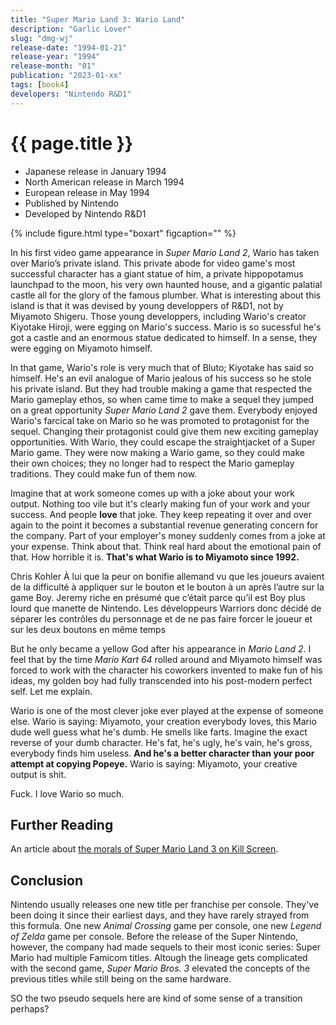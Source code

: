 ```yaml
---
title: "Super Mario Land 3: Wario Land"
description: "Garlic Lover"
slug: "dmg-wj"
release-date: "1994-01-21"
release-year: "1994"
release-month: "01"
publication: "2023-01-xx"
tags: [book4]
developers: "Nintendo R&D1"
---
```

# {{ page.title }}

- Japanese release in January 1994
- North American release in March 1994
- European release in May 1994
- Published by Nintendo
- Developed by Nintendo R&D1

{% include figure.html type="boxart" figcaption="" %}

In his first video game appearance in *Super Mario Land 2*, Wario has taken over Mario’s private island. This private abode for video game's most successful character has a giant statue of him, a private hippopotamus launchpad to the moon, his very own haunted house, and a gigantic palatial castle all for the glory of the famous plumber. What is interesting about this island is that it was devised by young developpers of R&D1, not by Miyamoto Shigeru. Those young developpers, including Wario's creator Kiyotake Hiroji, were egging on Mario's success. Mario is so sucessful he's got a castle and an enormous statue dedicated to himself. In a sense, they were egging on Miyamoto himself.

In that game, Wario's role is very much that of Bluto; Kiyotake has said so himself. He's an evil analogue of Mario jealous of his success so he stole his private island. But they had trouble making a game that respected the Mario gameplay ethos, so when came time to make a sequel they jumped on a great opportunity *Super Mario Land 2* gave them. Everybody enjoyed Wario's farcical take on Mario so he was promoted to protagonist for the sequel. Changing their protagonist could give them new exciting gameplay opportunities. With Wario, they could escape the straightjacket of a Super Mario game. They were now making a Wario game, so they could make their own choices; they no longer had to respect the Mario gameplay traditions. They could make fun of them now.




Imagine that at work someone comes up with a joke about your work output. Nothing too vile but it's clearly making fun of your work and your success. And people **love** that joke. They keep repeating it over and over again to the point it becomes a substantial revenue generating concern for the company. Part of your employer's money suddenly comes from a joke at your expense. Think about that. Think real hard about the emotional pain of that. How horrible it is. **That's what Wario is to Miyamoto since 1992.**

Chris Kohler À lui que la peur on bonifie allemand vu que les joueurs avaient de la difficulté à appliquer sur le bouton et le bouton à un après l’autre sur la game Boy. Jeremy riche en présumé que c’était parce qu’il est Boy plus lourd que manette de Nintendo. Les développeurs Warriors donc décidé de séparer les contrôles du personnage et de ne pas faire forcer le joueur et sur les deux boutons en même temps

But he only became a yellow God after his appearance in *Mario Land 2*. I feel that by the time *Mario Kart 64* rolled around and Miyamoto himself was forced to work with the character his coworkers invented to make fun of his ideas, my golden boy had fully transcended into his post-modern perfect self. Let me explain.

Wario is one of the most clever joke ever played at the expense of someone else. Wario is saying: Miyamoto, your creation everybody loves, this Mario dude well guess what he's dumb. He smells like farts. Imagine the exact reverse of your dumb character. He's fat, he's ugly, he's vain, he's gross, everybody finds him useless. **And he's a better character than your poor attempt at copying Popeye.** Wario is saying: Miyamoto, your creative output is shit.

Fuck. I love Wario so much.

## Further Reading

An article about [the morals of Super Mario Land 3 on Kill Screen](http://killscreendaily.com/articles/ruthless-capitalism-wario-land-super-mario-3/).

## Conclusion

Nintendo usually releases one new title per franchise per console. They've been doing it since their earliest days, and they have rarely strayed from this formula. One new *Animal Crossing* game per console, one new *Legend of Zelda* game per console. Before the release of the Super Nintendo, however, the company had made sequels to their most iconic series: Super Mario had multiple Famicom titles. Altough the lineage gets complicated with the second game, *Super Mario Bros. 3* elevated the concepts of the previous titles while still being on the same hardware.

SO the two pseudo sequels here are kind of some sense of a transition perhaps?